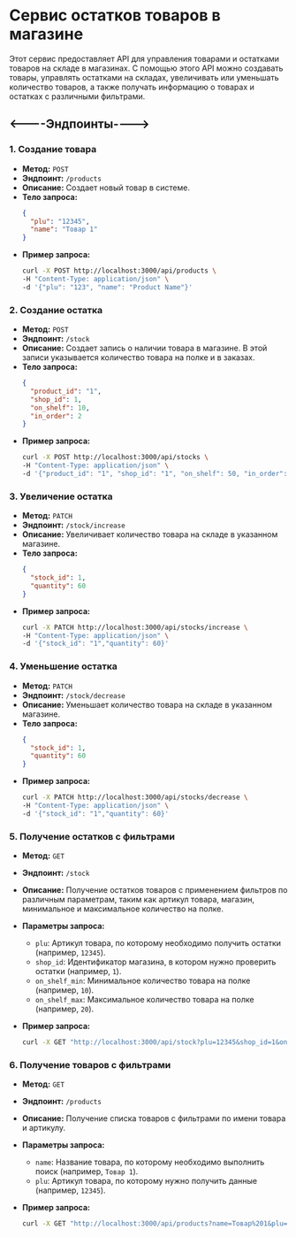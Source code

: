 # Сервис остатков товаров в магазине

Этот сервис предоставляет API для управления товарами и остатками товаров на складе в магазинах. С помощью этого API можно создавать товары, управлять остатками на складах, увеличивать или уменьшать количество товаров, а также получать информацию о товарах и остатках с различными фильтрами.

## <----Эндпоинты---->

### 1. **Создание товара**
- **Метод:** `POST`
- **Эндпоинт:** `/products`
- **Описание:** Создает новый товар в системе.
- **Тело запроса:**
  ```json
  {
    "plu": "12345",
    "name": "Товар 1"
  }

- **Пример запроса:**
  ```bash
  curl -X POST http://localhost:3000/api/products \
  -H "Content-Type: application/json" \
  -d '{"plu": "123", "name": "Product Name"}'

### 2. **Создание остатка**
- **Метод:** `POST`
- **Эндпоинт:** `/stock`
- **Описание:** Создает запись о наличии товара в магазине. В этой записи указывается количество товара на полке и в заказах.
- **Тело запроса:**
  ```json
  {
    "product_id": "1",
    "shop_id": 1,
    "on_shelf": 10,
    "in_order": 2
  }

- **Пример запроса:**
  ```bash
  curl -X POST http://localhost:3000/api/stocks \
  -H "Content-Type: application/json" \
  -d '{"product_id": "1", "shop_id": "1", "on_shelf": 50, "in_order": 20}'

### 3. **Увеличение остатка**
- **Метод:** `PATCH`
- **Эндпоинт:** `/stock/increase`
- **Описание:** Увеличивает количество товара на складе в указанном магазине.
- **Тело запроса:**
  ```json
  {
    "stock_id": 1,
    "quantity": 60
  }
- **Пример запроса:**
  ```bash
  curl -X PATCH http://localhost:3000/api/stocks/increase \
  -H "Content-Type: application/json" \
  -d '{"stock_id": "1","quantity": 60}'


### 4. **Уменьшение остатка**
- **Метод:** `PATCH`
- **Эндпоинт:** `/stock/decrease`
- **Описание:** Уменьшает количество товара на складе в указанном магазине.
- **Тело запроса:**
  ```json
  {
    "stock_id": 1,
    "quantity": 60
  }

- **Пример запроса:**
  ```bash
  curl -X PATCH http://localhost:3000/api/stocks/decrease \
  -H "Content-Type: application/json" \
  -d '{"stock_id": "1","quantity": 60}'
  
### 5. **Получение остатков с фильтрами**
- **Метод:** `GET`
- **Эндпоинт:** `/stock`
- **Описание:** Получение остатков товаров с применением фильтров по различным параметрам, таким как артикул товара, магазин, минимальное и максимальное количество на полке.
- **Параметры запроса:**
  - `plu`: Артикул товара, по которому необходимо получить остатки (например, `12345`).
  - `shop_id`: Идентификатор магазина, в котором нужно проверить остатки (например, `1`).
  - `on_shelf_min`: Минимальное количество товара на полке (например, `10`).
  - `on_shelf_max`: Максимальное количество товара на полке (например, `20`).

- **Пример запроса:**
  ```bash
  curl -X GET "http://localhost:3000/api/stock?plu=12345&shop_id=1&on_shelf_min=10&on_shelf_max=20"


### 6. **Получение товаров с фильтрами**
- **Метод:** `GET`
- **Эндпоинт:** `/products`
- **Описание:** Получение списка товаров с фильтрами по имени товара и артикулу.
- **Параметры запроса:**
  - `name`: Название товара, по которому необходимо выполнить поиск (например, `Товар 1`).
  - `plu`: Артикул товара, по которому нужно получить данные (например, `12345`).

- **Пример запроса:**
  ```bash
  curl -X GET "http://localhost:3000/api/products?name=Товар%201&plu=12345"